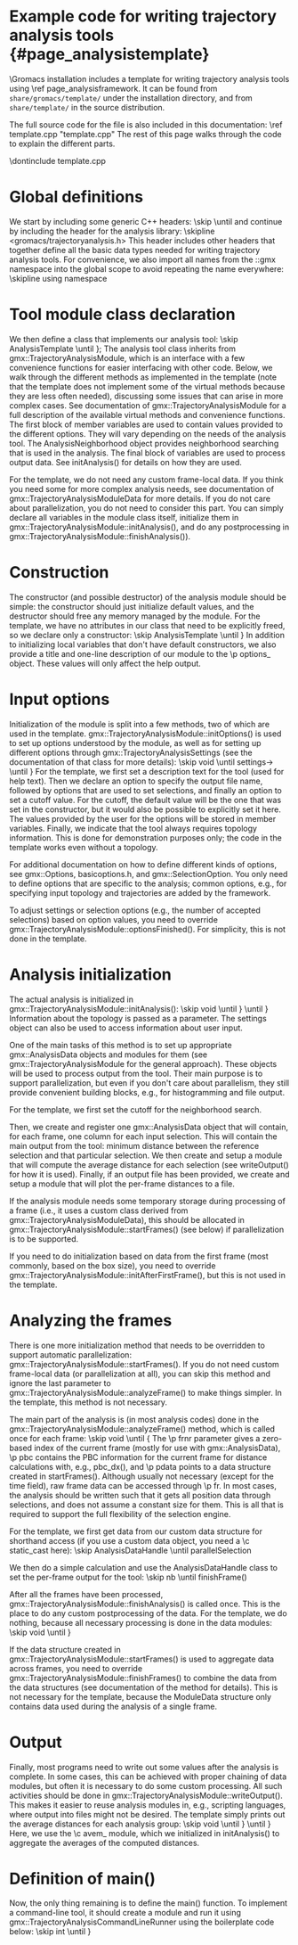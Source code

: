 Example code for writing trajectory analysis tools {#page_analysistemplate}
==================================================

\Gromacs installation includes a template for writing trajectory analysis
tools using \ref page_analysisframework.
It can be found from `share/gromacs/template/` under the installation
directory, and from `share/template/` in the source distribution.

The full source code for the file is also included in this documentation:
\ref template.cpp "template.cpp"
The rest of this page walks through the code to explain the different parts.

\dontinclude template.cpp

Global definitions
==================

We start by including some generic C++ headers:
\skip  <string>
\until <vector>
and continue by including the header for the analysis library:
\skipline <gromacs/trajectoryanalysis.h>
This header includes other headers that together define all the basic data
types needed for writing trajectory analysis tools.
For convenience, we also import all names from the ::gmx namespace into the
global scope to avoid repeating the name everywhere:
\skipline using namespace


Tool module class declaration
=============================

We then define a class that implements our analysis tool:
\skip  AnalysisTemplate
\until };
The analysis tool class inherits from gmx::TrajectoryAnalysisModule, which
is an interface with a few convenience functions for easier interfacing
with other code.
Below, we walk through the different methods as implemented in the
template (note that the template does not implement some of the virtual
methods because they are less often needed), discussing some issues that can
arise in more complex cases.
See documentation of gmx::TrajectoryAnalysisModule for a full description of
the available virtual methods and convenience functions.
The first block of member variables are used to contain values provided to
the different options.  They will vary depending on the needs of the
analysis tool.
The AnalysisNeighborhood object provides neighborhood searching that is used
in the analysis.
The final block of variables are used to process output data.
See initAnalysis() for details on how they are used.

For the template, we do not need any custom frame-local data.  If you think
you need some for more complex analysis needs, see documentation of
gmx::TrajectoryAnalysisModuleData for more details.
If you do not care about parallelization, you do not need to consider this
part.  You can simply declare all variables in the module class itself,
initialize them in gmx::TrajectoryAnalysisModule::initAnalysis(), and do any
postprocessing in gmx::TrajectoryAnalysisModule::finishAnalysis()).


Construction
============

The constructor (and possible destructor) of the analysis module should be
simple: the constructor should just initialize default values, and the
destructor should free any memory managed by the module.  For the template,
we have no attributes in our class that need to be explicitly freed, so we
declare only a constructor:
\skip  AnalysisTemplate
\until }
In addition to initializing local variables that don't have default
constructors, we also provide a title and one-line description of our module
to the \p options_ object.  These values will only affect the help output.


Input options
=============

Initialization of the module is split into a few methods, two of which are
used in the template.  gmx::TrajectoryAnalysisModule::initOptions() is used
to set up options understood by the module, as well as for setting up
different options through gmx::TrajectoryAnalysisSettings (see the
documentation of that class for more details):
\skip  void
\until settings->
\until }
For the template, we first set a description text for the tool (used for
help text).  Then we declare an option to specify the output file name,
followed by options that are used to set selections, and finally an option
to set a cutoff value.  For the cutoff, the default value will be the one
that was set in the constructor, but it would also be possible to explicitly
set it here.  The values provided by the user for the options will be stored
in member variables.  Finally, we indicate that the tool always requires
topology information.  This is done for demonstration purposes only; the
code in the template works even without a topology.

For additional documentation on how to define different kinds of options, see
gmx::Options, basicoptions.h, and gmx::SelectionOption.  You only need to
define options that are specific to the analysis; common options, e.g., for
specifying input topology and trajectories are added by the framework.

To adjust settings or selection options (e.g., the number of accepted
selections) based on option values, you need to override
gmx::TrajectoryAnalysisModule::optionsFinished().  For simplicity,
this is not done in the template.


Analysis initialization
=======================

The actual analysis is initialized in
gmx::TrajectoryAnalysisModule::initAnalysis():
\skip  void
\until }
\until }
Information about the topology is passed as a parameter.  The settings
object can also be used to access information about user input.

One of the main tasks of this method is to set up appropriate
gmx::AnalysisData objects and modules for them (see
gmx::TrajectoryAnalysisModule for the general approach).
These objects will be used to process output from the tool.  Their main
purpose is to support parallelization, but even if you don't care about
parallelism, they still provide convenient building blocks, e.g., for
histogramming and file output.

For the template, we first set the cutoff for the neighborhood search.

Then, we create and register one gmx::AnalysisData object
that will contain, for each frame, one column for each input selection.
This will contain the main output from the tool: minimum distance between
the reference selection and that particular selection.
We then create and setup a module that will compute the average distance
for each selection (see writeOutput() for how it is used).
Finally, if an output file has been provided, we create and setup a module
that will plot the per-frame distances to a file.

If the analysis module needs some temporary storage during processing of a
frame (i.e., it uses a custom class derived from
gmx::TrajectoryAnalysisModuleData), this should be allocated in
gmx::TrajectoryAnalysisModule::startFrames() (see below) if parallelization
is to be supported.

If you need to do initialization based on data from the first frame (most
commonly, based on the box size), you need to override
gmx::TrajectoryAnalysisModule::initAfterFirstFrame(), but this is not used
in the template.


Analyzing the frames
====================

There is one more initialization method that needs to be overridden to
support automatic parallelization: gmx::TrajectoryAnalysisModule::startFrames().
If you do not need custom frame-local data (or parallelization at all), you
can skip this method and ignore the last parameter to
gmx::TrajectoryAnalysisModule::analyzeFrame() to make things simpler.
In the template, this method is not necessary.

The main part of the analysis is (in most analysis codes) done in the
gmx::TrajectoryAnalysisModule::analyzeFrame() method, which is called once
for each frame:
\skip  void
\until {
The \p frnr parameter gives a zero-based index of the current frame
(mostly for use with gmx::AnalysisData), \p pbc contains the PBC
information for the current frame for distance calculations with,
e.g., pbc_dx(), and \p pdata points to a data structure created in
startFrames().
Although usually not necessary (except for the time field), raw frame
data can be accessed through \p fr.
In most cases, the analysis should be written such that it gets all
position data through selections, and does not assume a constant size for
them.  This is all that is required to support the full flexibility of the
selection engine.

For the template, we first get data from our custom data structure for
shorthand access (if you use a custom data object, you need a \c static_cast
here):
\skip  AnalysisDataHandle
\until parallelSelection

We then do a simple calculation and use the AnalysisDataHandle class to set
the per-frame output for the tool:
\skip  nb
\until finishFrame()

After all the frames have been processed,
gmx::TrajectoryAnalysisModule::finishAnalysis() is called once.  This is the
place to do any custom postprocessing of the data.  For the template, we do
nothing, because all necessary processing is done in the data modules:
\skip  void
\until }

If the data structure created in gmx::TrajectoryAnalysisModule::startFrames()
is used to aggregate data across frames, you need to override
gmx::TrajectoryAnalysisModule::finishFrames() to combine the data from the
data structures (see documentation of the method for details).
This is not necessary for the template, because the ModuleData structure
only contains data used during the analysis of a single frame.


Output
======

Finally, most programs need to write out some values after the analysis is
complete.  In some cases, this can be achieved with proper chaining of data
modules, but often it is necessary to do some custom processing.
All such activities should be done in
gmx::TrajectoryAnalysisModule::writeOutput().  This makes it easier to reuse
analysis modules in, e.g., scripting languages, where output into files
might not be desired.  The template simply prints out the average distances
for each analysis group:
\skip  void
\until }
\until }
Here, we use the \c avem_ module, which we initialized in initAnalysis() to
aggregate the averages of the computed distances.


Definition of main()
====================

Now, the only thing remaining is to define the main() function.
To implement a command-line tool, it should create a module and run it using
gmx::TrajectoryAnalysisCommandLineRunner using the boilerplate code below:
\skip  int
\until }
